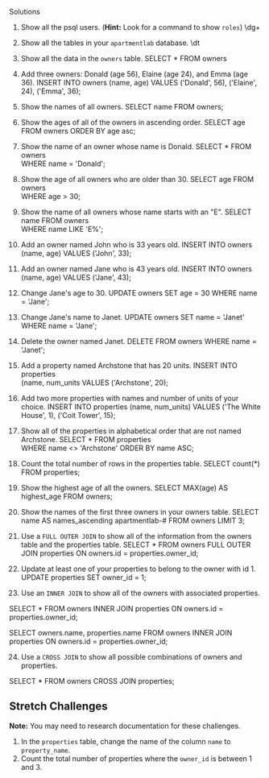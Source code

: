 Solutions

1. Show all the psql users. (**Hint:** Look for a command to show `roles`)
\dg+

2. Show all the tables in your `apartmentlab` database.
\dt

3. Show all the data in the `owners` table.
SELECT * FROM owners

4. Add three owners: Donald (age 56), Elaine (age 24), and Emma (age 36).
INSERT INTO owners 
(name, age)
VALUES 
('Donald', 56), ('Elaine', 24), ('Emma', 36);

5. Show the names of all owners.
SELECT name FROM owners;

6. Show the ages of all of the owners in ascending order.
SELECT age FROM owners ORDER BY age asc;

7. Show the name of an owner whose name is Donald.
SELECT * FROM owners                                             
WHERE name = 'Donald';

8. Show the age of all owners who are older than 30.
SELECT age FROM owners                                             
WHERE age > 30;

9. Show the name of all owners whose name starts with an "E".
SELECT name FROM owners                                             
WHERE name LIKE 'E%';

10. Add an owner named John who is 33 years old.
INSERT INTO owners
(name, age)
VALUES
('John', 33);

11. Add an owner named Jane who is 43 years old.
INSERT INTO owners
(name, age)
VALUES
('Jane', 43);

12. Change Jane's age to 30.
UPDATE owners
SET age = 30
WHERE name = 'Jane';

13. Change Jane's name to Janet.
UPDATE owners
SET name = 'Janet'
WHERE name = 'Jane';

14. Delete the owner named Janet.
DELETE FROM owners
WHERE name = 'Janet';

15. Add a property named Archstone that has 20 units.
INSERT INTO properties                                           
(name, num_units
VALUES                                                                     ('Archstone', 20);

16. Add two more properties with names and number of units of your choice.
INSERT INTO properties
(name, num_units)
VALUES
('The White House', 1), ('Coit Tower', 15);

17. Show all of the properties in alphabetical order that are not named Archstone.
SELECT * FROM properties                                         
WHERE name <> 'Archstone' ORDER BY name ASC;

18. Count the total number of rows in the properties table.
SELECT count(*) FROM properties;

19. Show the highest age of all the owners.
SELECT MAX(age) AS highest_age
FROM owners;

20. Show the names of the first three owners in your owners table.
SELECT name AS names_ascending
apartmentlab-# FROM owners LIMIT 3;

21. Use a `FULL OUTER JOIN` to show all of the information from the owners table and the properties table.
SELECT * FROM owners
FULL OUTER JOIN properties
ON owners.id = properties.owner_id;

22. Update at least one of your properties to belong to the owner with id 1.
UPDATE properties
SET owner_id = 1;

23. Use an `INNER JOIN` to show all of the owners with associated properties.

SELECT * FROM owners
INNER JOIN properties
ON owners.id = properties.owner_id;

SELECT owners.name, properties.name FROM owners
INNER JOIN properties
ON owners.id = properties.owner_id;

24. Use a `CROSS JOIN` to show all possible combinations of owners and properties.

SELECT * FROM owners
CROSS JOIN properties;

## Stretch Challenges

**Note:** You may need to research documentation for these challenges.

1. In the `properties` table, change the name of the column `name` to `property_name`.
2. Count the total number of properties where the `owner_id` is between 1 and 3.